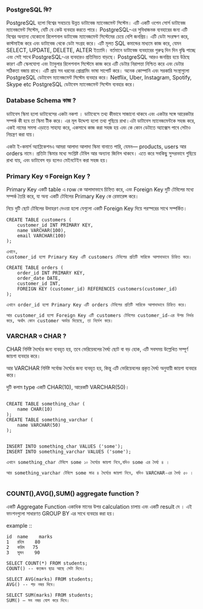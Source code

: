 ### PostgreSQL কি?

PostgreSQL হলো বিশ্বের সবচেয়ে উন্নত ডাটাবেজ ম্যানেজমেন্ট সিস্টেম। এটি একটি ওপেন সোর্স ডাটাবেজ ম্যানেজমেন্ট সিস্টেম, যেটি যে কেউ ব্যবহার করতে পারে। PostgreSQL-এর সুবিধাজনক ব্যবহারের জন্য এটি বিশ্বের অন্যান্য যেকোনো রিলেশনাল ডাটাবেজ ম্যানেজমেন্ট সিস্টেমের চেয়ে বেশি জনপ্রিয়। এটি ডেটা সংরক্ষণ করে, কাস্টমাইজ করে এবং ডাটাবেজ থেকে ডেটা সংগ্রহ করে। এটি মূলত SQL কমান্ডের মাধ্যমে কাজ করে, যেমন SELECT, UPDATE, DELETE, ALTER ইত্যাদি।
বর্তমানে ডাটাবেজ ব্যবহারের গুরুত্ব দিন দিন বৃদ্ধি পাচ্ছে এবং সেই সাথে PostgreSQL-এর ব্যবহারও প্রতিনিয়ত বাড়ছে। PostgreSQL আরও জনপ্রিয় হয়ে উঠছে কারণ এটি স্কেলযোগ্য এবং ট্যাবুলার রিলেশনাল সিস্টেমে কাজ করে এটি ডেটার নিরাপত্তা নিশ্চিত করে এবং ডেটার সঠিকতা বজায় রাখে। এটি প্রায় সব ধরনের প্রোগ্রামিং ভাষা সাপোর্ট করে। অনেক কোম্পানি এবং সরকারি সংস্থাগুলো PostgreSQL ডেটাবেস ম্যানেজমেন্ট সিস্টেম ব্যবহার করে। Netflix, Uber, Instagram, Spotify, Skype etc PostgreSQL ডেটাবেস ম্যানেজমেন্ট সিস্টেম ব্যবহার করে।

### Database Schema কাজ ?

ডাটাবেস স্কিমা হলো ডাটাবেসের একটা নকশা । ডাটাবেসে তথ্য কীভাবে সাজানো থাকবে এবং একটার সঙ্গে আরেকটার সম্পর্ক কী হবে তা স্কিমা টীক করে। এর মূল উদ্দেশ্য হলো তথ্য গুছিয়ে রাখা।এটা ডাটাবেস ম্যানেজমেন্টকে সহজ করে, একই নামের সমসা এড়াতে সাহায্য করে, একসাথে কাজ করা সহজ হয় এবং কে কোন ডেটাতে অ্যাক্সেস পাবে সেটাও নিয়ন্ত্রণ করা যায়।

একটা ই-কমার্স অ্যাপ্লিকেশনএ আমরা আলাদা আলাদা স্কিমা বানাতে পারি, যেমন— products, users আর orders নামে। প্রতিটা স্কিমার মধ্যে সংশ্লিষ্ট টেবিল আর অন্যান্য জিনিস থাকবে। এতে করে সবকিছু সুন্দরভাবে গুছিয়ে রাখা যায়, এবং ডাটাবেস বড় হলেও মেইনটেইন করা সহজ হয়।

### Primary Key ও Foreign Key ?

Primary Key একটি table এ row কে আলাদাভাবে চিহ্নিত করে, এবং Foreign Key দুটি টেবিলের মধ্যে সম্পর্ক তৈরি করে, যা অন্য একটি টেবিলের Primary Key কে রেফারেন্স করে।

নিচে দুটি ছোট টেবিলের উদাহরণ দেওয়া হলো যেগুলো একটি Foreign Key দিয়ে পরস্পরের সাথে সম্পর্কিত।

```
CREATE TABLE customers (
    customer_id INT PRIMARY KEY,
    name VARCHAR(100),
    email VARCHAR(100)
);

এখানে,
customer_id হলো Primary Key এটি customers টেবিলের প্রতিটি সারিকে আলাদাভাবে চিহ্নিত করে।

CREATE TABLE orders (
    order_id INT PRIMARY KEY,
    order_date DATE,
    customer_id INT,
    FOREIGN KEY (customer_id) REFERENCES customers(customer_id)
);

এখানে order_id হলো Primary Key এটি orders টেবিলের প্রতিটি সারিকে আলাদাভাবে চিহ্নিত করে।

আর customer_id হলো Foreign Key এটি customers টেবিলের customer_id-এর উপর নির্ভর করে, অর্থাৎ কোন customer অর্ডার দিয়েছে, তা নির্দেশ করে।

```

### VARCHAR ও CHAR ?

CHAR নির্দিষ্ট দৈর্ঘ্যের জন্য ব্যবহৃত হয়, তবে ভেরিয়েবলের দৈর্ঘ্য ছোট বা বড় হোক, এটি সবসময় উল্লেখিত সম্পূর্ণ জায়গা ব্যবহার করে।

আর VARCHAR নির্দিষ্ট সর্বোচ্চ দৈর্ঘ্যের জন্য ব্যবহৃত হয়, কিন্তু এটি ভেরিয়েবলের প্রকৃত দৈর্ঘ্য অনুযায়ী জায়গা ব্যবহার করে।

দুটি কলাম type একটি CHAR(10), আরেকটি VARCHAR(50)।

```

CREATE TABLE something_char (
    name CHAR(10)
);
CREATE TABLE something_varchar (
    name VARCHAR(50)
);


INSERT INTO something_char VALUES ('some');
INSERT INTO something_varchar VALUES ('some');

এখানে something_char টেবিলে some ১০ দৈর্ঘ্যের জায়গা নিবে,যদিও some এর দৈর্ঘ্য ৪ ।

আর something_varchar টেবিলে some মাত্র ৪ দৈর্ঘ্যের জায়গা নিবে, যদিও VARCHAR-এর দৈর্ঘ্য ৫০ ।


```

### COUNT(),AVG(),SUM() aggregate function ?

একটি Aggregate Function একাধিক মানের উপর calculation চালায় এবং একটি result দে ।
এই ফাংশনগুলো সাধারণত GROUP BY এর সাথে ব্যবহার করা হয়।

example ::

```
id	name	marks
1	রহিম	80
2	করিম   75
3	সুমন	90

SELECT COUNT(*) FROM students;
COUNT() -- কতজন ছাত্র আছে সেটা দিবে।

SELECT AVG(marks) FROM students;
AVG() -- গড় নম্বর দিবে।

SELECT SUM(marks) FROM students;
SUM() — সব নম্বর যোগ করে দিবে।


```

